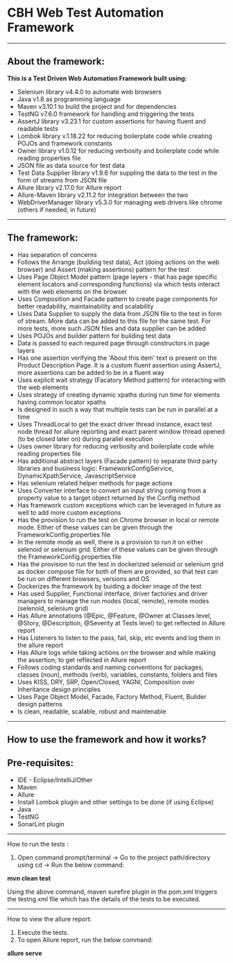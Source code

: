 # CBH Web Test Automation Framework
---
## About the framework:

**This is a Test Driven Web Automation Framework built using:**

- Selenium library v4.4.0 to automate web browsers
- Java v1.8 as programming language
- Maven v3.10.1 to build the project and for dependencies
- TestNG v7.6.0 framework for handling and triggering the tests
- AssertJ library v3.23.1 for custom assertions for having fluent and readable tests
- Lombok library v.1.18.22 for reducing boilerplate code while creating POJOs and framework constants
- Owner library v1.0.12 for reducing verbosity and boilerplate code while reading properties file
- JSON file as data source for test data
- Test Data Supplier library v1.9.6 for suppling the data to the test in the form of streams from JSON file
- Allure library v2.17.0 for Allure report
- Allure-Maven library v2.11.2 for integration between the two
- WebDriverManager library v5.3.0 for managing web drivers like chrome (others if needed, in future)

---
## The framework:
- Has separation of concerns
- Follows the Arrange (building test data), Act (doing actions on the web browser) and Assert (making assertions) pattern for the test
- Uses Page Object Model pattern (page layers - that has page specific element locators and corresponding functions) via which tests interact with the web elements on the browser
- Uses Composition and Facade pattern to create page components for better readability, maintainability and scalability
- Uses Data Supplier to supply the data from JSON file to the test in form of stream. More data can be added to this file for the same test. For more tests, more such JSON files and data supplier can be added
- Uses POJOs and builder pattern for building test data
- Data is passed to each required page through constructors in page layers
- Has one assertion verifying the 'About this item' text is present on the Product Description Page. It is a custom fluent assertion using AssertJ, more assertions can be added to be in a fluent way
- Uses explicit wait strategy (Facatory Method pattern) for interacting with the web elements
- Uses strategy of creating dynamic xpaths during run time for elements having common locator xpaths
- Is designed in such a way that multiple tests can be run in parallel at a time
- Uses ThreadLocal to get the exact driver thread instance, exact test node thread for allure reporting and exact parent window thread opened (to be closed later on) during parallel execution
- Uses owner library for reducing verbosity and boilerplate code while reading properties file
- Has additional abstract layers (Facade pattern) to separate third party libraries and business logic: FrameworkConfigService, DynamicXpathService, JavascriptService
- Has selenium related helper methods for page actions
- Uses Converter interface to convert an input string coming from a property value to a target object returned by the Config method
- Has framework custom exceptions which can be leveraged in future as well to add more custom exceptions
- Has the provision to run the test on Chrome browser in local or remote mode. Either of these values can be given through the FrameworkConfig.properties file
- In the remote mode as well, there is a provision to run it on either selenoid or selenium grid. Either of these values can be given through the FrameworkConfig.properties file
- Has the provision to run the test in dockerized selenoid or selenium grid as docker compose file for both of them are provided, so that test can be run on different browsers, versions and OS
- Dockerizes the framework by buiding a docker image of the test
- Has used Supplier, Functional interface, driver factories and driver managers to manage the run modes (local, remote), remote modes (selenoid, selenium grid)
- Has Allure annotations (@Epic, @Feature, @Owner at Classes level, @Story, @Description, @Severity at Tests level) to get reflected in Allure report
- Has Listeners to listen to the pass, fail, skip, etc events and log them in the allure report
- Has Allure logs while taking actions on the browser and while making the assertion; to get reflected in Allure report
- Follows coding standards and naming conventions for packages, classes (noun), methods (verb), variables, constants, folders and files
- Uses KISS, DRY, SRP, Open/Closed, YAGNI, Composition over Inheritance design principles
- Uses Page Object Model, Facade, Factory Method, Fluent, Builder design patterns
- Is clean, readable, scalable, robust and maintenable
---
## How to use the framework and how it works?

## Pre-requisites:

- IDE - Eclipse/IntelliJ/Other
- Maven
- Allure
- Install Lombok plugin and other settings to be done (if using Eclipse)
- Java
- TestNG
- SonarLint plugin

-----

How to run the tests :

1. Open command prompt/terminal → Go to the project path/directory using cd <project directory>→ Run the below command:

**mvn clean test**

Using the above command, maven surefire plugin in the pom.xml triggers the testng.xml file which has the details of the tests to be executed.

-----
How to view the allure report:

1. Execute the tests.
2. To open Allure report, run the below command:

**allure serve**
